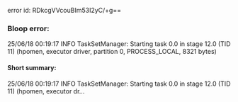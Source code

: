 error id: RDkcgVVcouBIm53I2yC/+g==
### Bloop error:

25/06/18 00:19:17 INFO TaskSetManager: Starting task 0.0 in stage 12.0 (TID 11) (hpomen, executor driver, partition 0, PROCESS_LOCAL, 8321 bytes)
#### Short summary: 

25/06/18 00:19:17 INFO TaskSetManager: Starting task 0.0 in stage 12.0 (TID 11) (hpomen, executor dr...